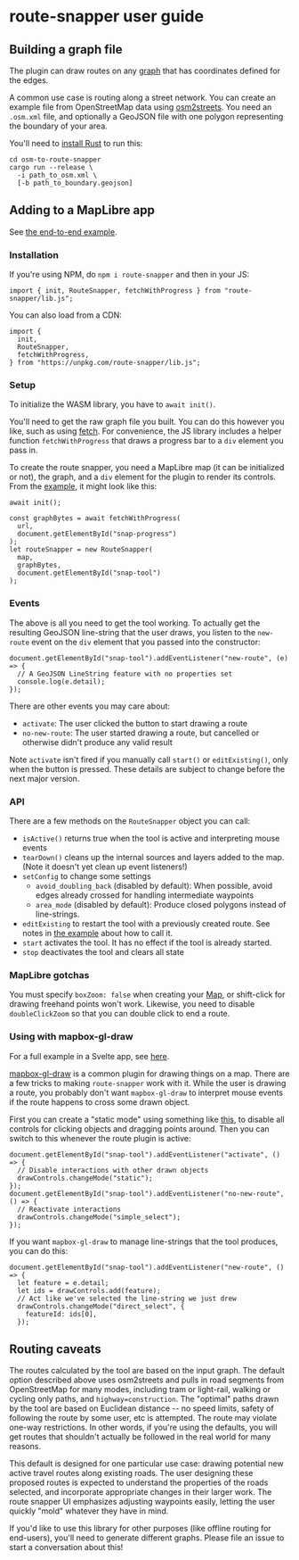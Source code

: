# route-snapper user guide

## Building a graph file

The plugin can draw routes on any
[graph](https://github.com/dabreegster/route_snapper/blob/main/route-snapper-graph/src/lib.rs)
that has coordinates defined for the edges.

A common use case is routing along a street network. You can create an example
file from OpenStreetMap data using
[osm2streets](https://github.com/a-b-street/osm2streets). You need an
`.osm.xml` file, and optionally a GeoJSON file with one polygon representing
the boundary of your area.

You'll need to [install Rust](https://www.rust-lang.org/tools/install) to run this:

```
cd osm-to-route-snapper
cargo run --release \
  -i path_to_osm.xml \
  [-b path_to_boundary.geojson]
```

## Adding to a MapLibre app

See [the end-to-end
example](https://github.com/dabreegster/route_snapper/blob/main/examples/index.html).

### Installation

If you're using NPM, do `npm i route-snapper` and then in your JS:

```
import { init, RouteSnapper, fetchWithProgress } from "route-snapper/lib.js";
```

You can also load from a CDN:

```
import {
  init,
  RouteSnapper,
  fetchWithProgress,
} from "https://unpkg.com/route-snapper/lib.js";
```

### Setup

To initialize the WASM library, you have to `await init()`.

You'll need to get the raw graph file you built. You can do this however you like, such as using [fetch](https://developer.mozilla.org/en-US/docs/Web/API/fetch). For convenience, the JS library includes a helper function `fetchWithProgress` that draws a progress bar to a `div` element you pass in.

To create the route snapper, you need a MapLibre map (it can be initialized or not), the graph, and a `div` element for the plugin to render its controls. From the [example](https://github.com/dabreegster/route_snapper/blob/main/examples/index.html), it might look like this:

```
await init();

const graphBytes = await fetchWithProgress(
  url,
  document.getElementById("snap-progress")
);
let routeSnapper = new RouteSnapper(
  map,
  graphBytes,
  document.getElementById("snap-tool")
);
```

### Events

The above is all you need to get the tool working. To actually get the resulting GeoJSON line-string that the user draws, you listen to the `new-route` event on the `div` element that you passed into the constructor:

```
document.getElementById("snap-tool").addEventListener("new-route", (e) => {
  // A GeoJSON LineString feature with no properties set
  console.log(e.detail);
});
```

There are other events you may care about:

- `activate`: The user clicked the button to start drawing a route
- `no-new-route`: The user started drawing a route, but cancelled or otherwise
  didn't produce any valid result

Note `activate` isn't fired if you manually call `start()` or `editExisting()`,
only when the button is pressed. These details are subject to change before the
next major version.

### API

There are a few methods on the `RouteSnapper` object you can call:

- `isActive()` returns true when the tool is active and interpreting mouse events
- `tearDown()` cleans up the internal sources and layers added to the map.
  (Note it doesn't yet clean up event listeners!)
- `setConfig` to change some settings
  - `avoid_doubling_back` (disabled by default): When possible, avoid edges
    already crossed for handling intermediate waypoints
  - `area_mode` (disabled by default): Produce closed polygons instead of
    line-strings.
- `editExisting` to restart the tool with a previously created route. See notes
  in [the example](https://github.com/dabreegster/route_snapper/blob/main/examples/index.html)
  about how to call it.
- `start` activates the tool. It has no effect if the tool is already started.
- `stop` deactivates the tool and clears all state

### MapLibre gotchas

You must specify `boxZoom: false` when creating your
[Map](https://maplibre.org/maplibre-gl-js-docs/api/map/), or shift-click for
drawing freehand points won't work. Likewise, you need to disable
`doubleClickZoom` so that you can double click to end a route.

### Using with mapbox-gl-draw

For a full example in a Svelte app, see [here](https://github.com/acteng/atip/blob/dcfd6efbc6e5f25060ddd8f449bae5ac1bca672a/components/DrawControls.svelte).

[mapbox-gl-draw](https://github.com/mapbox/mapbox-gl-draw) is a common plugin
for drawing things on a map. There are a few tricks to making `route-snapper`
work with it. While the user is drawing a route, you probably don't want
`mapbox-gl-draw` to interpret mouse events if the route happens to cross some
drawn object.

First you can create a "static mode" using something like [this](https://github.com/mapbox/mapbox-gl-draw-static-mode), to disable all controls for clicking objects and dragging points around. Then you can switch to this whenever the route plugin is active:

```
document.getElementById("snap-tool").addEventListener("activate", () => {
  // Disable interactions with other drawn objects
  drawControls.changeMode("static");
});
document.getElementById("snap-tool").addEventListener("no-new-route", () => {
  // Reactivate interactions
  drawControls.changeMode("simple_select");
});
```

If you want `mapbox-gl-draw` to manage line-strings that the tool produces, you can do this:

```
document.getElementById("snap-tool").addEventListener("new-route", () => {
  let feature = e.detail;
  let ids = drawControls.add(feature);
  // Act like we've selected the line-string we just drew
  drawControls.changeMode("direct_select", {
    featureId: ids[0],
  });
```

## Routing caveats

The routes calculated by the tool are based on the input graph. The default
option described above uses osm2streets and pulls in road segments from
OpenStreetMap for many modes, including tram or light-rail, walking or cycling
only paths, and `highway=construction`. The "optimal" paths drawn by the tool
are based on Euclidean distance -- no speed limits, safety of following the
route by some user, etc is attempted. The route may violate one-way
restrictions. In other words, if you're using the defaults, you will get routes
that shouldn't actually be followed in the real world for many reasons.

This default is designed for one particular use case: drawing potential new
active travel routes along existing roads. The user designing these proposed
routes is expected to understand the properties of the roads selected, and
incorporate appropriate changes in their larger work. The route snapper UI
emphasizes adjusting waypoints easily, letting the user quickly "mold" whatever
they have in mind.

If you'd like to use this library for other purposes (like offline routing for
end-users), you'll need to generate different graphs. Please file an issue to
start a conversation about this!
